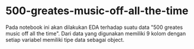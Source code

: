 # 500-greates-music-off-all-the-time
Pada notebook ini akan dilakukan EDA terhadap suatu data "500 greates music off all the time". Dari data yang digunakan memiliki 9 kolom dengan setiap variabel memiliki tipe 
data sebagai object.
